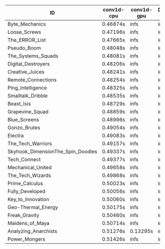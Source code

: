|ID|conv1d-cpu|conv1d-gpu|DWSPConv2D-gpu|gemm-gpu|avg|
|-|-|-|-|-|-|
|Byte_Mechanics|0.46874s|infs|infs|4.60857s|infs|
|Loose_Screws|0.47196s|infs|infs|4.51364s|infs|
|The_ERROR_List|0.47665s|infs|infs|4.77068s|infs|
|Pseudo_Boom|0.48048s|infs|infs|4.66336s|infs|
|The_Systems_Squads|0.48081s|infs|infs|4.60055s|infs|
|Digital_Destroyers|0.48206s|infs|infs|4.62165s|infs|
|Creative_Juices|0.48241s|infs|infs|4.59362s|infs|
|Remote_Connections|0.48254s|infs|infs|4.53953s|infs|
|Ping_Intelligence|0.48325s|infs|infs|4.55325s|infs|
|Smalltalk_Dribble|0.48535s|infs|infs|4.56614s|infs|
|Beast_Isis|0.48729s|infs|infs|4.82940s|infs|
|Grapevine_Squad|0.48859s|infs|infs|4.70607s|infs|
|Blue_Screens|0.48996s|infs|infs|4.68351s|infs|
|Gonzo_Brutes|0.49054s|infs|infs|4.55730s|infs|
|Electra|0.49083s|infs|infs|4.76685s|infs|
|The_Tech_Warriors|0.49157s|infs|infs|4.71447s|infs|
|Skyhook_DimensionThe_Spin_Doodles|0.49337s|infs|infs|4.56372s|infs|
|Tech_Connect|0.49377s|infs|infs|4.66910s|infs|
|Mechanical_United|0.49658s|infs|infs|4.67138s|infs|
|The_Tech_Wizards|0.49868s|infs|infs|4.68750s|infs|
|Prime_Calculus|0.50023s|infs|infs|4.77726s|infs|
|Fully_Developed|0.50056s|infs|infs|4.61882s|infs|
|Key_to_Innovation|0.50060s|infs|infs|4.62059s|infs|
|Geo-Thermal_Energy|0.50175s|infs|infs|4.77122s|infs|
|Freak_Gravity|0.50460s|infs|infs|4.61431s|infs|
|Maidens_of_Maya|0.50714s|infs|infs|4.66889s|infs|
|Analyzing_Anarchists|0.51276s|0.13295s|infs|4.60732s|infs|
|Power_Mongers|0.51426s|infs|infs|4.78706s|infs|
